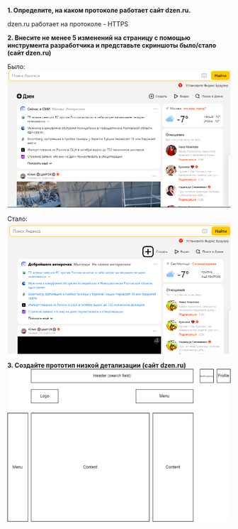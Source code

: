 **1. Определите, на каком протоколе работает сайт dzen.ru.**

dzen.ru работает на протоколе - HTTPS

**2. Внесите не менее 5 изменений на страницу с помощью инструмента разработчика и представьте скриншоты было/стало (сайт dzen.ru)** 

Было:
![](Screenshot1.png)

Стало:
![](Screenshot2.png)

**3. Создайте прототип низкой детализации (сайт dzen.ru)**
![](prototype.drawio.png)

